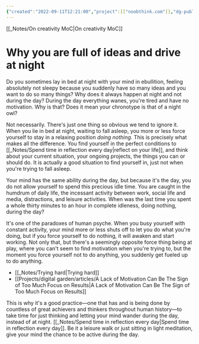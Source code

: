 ```yaml
---
{"created":"2022-09-11T12:21:00","project":[["noobthink.com"]],"dg-publish":true,"dg-path":"Why you are full of ideas and drive at night.md","permalink":"/why-you-are-full-of-ideas-and-drive-at-night/","dgPassFrontmatter":true,"updated":"2024-12-22T16:24:15.252+01:00"}
---
```


[[_Notes/On creativity MoC\|On creativity MoC]]
# Why you are full of ideas and drive at night
Do you sometimes lay in bed at night with your mind in ebullition, feeling absolutely not sleepy because you suddenly have so many ideas and you want to do so many things? Why does it always happen at night and not during the day? During the day everything wanes, you're tired and have no motivation. Why is that? Does it mean your chronotype is that of a night owl? 

Not necessarily. There's just one thing so obvious we tend to ignore it. 
When you lie in bed at night, waiting to fall asleep, you more or less force yourself to stay in a relaxing position *doing nothing*. This is precisely what makes all the difference. You find yourself in the perfect conditions to [[_Notes/Spend time in reflection every day\|reflect on your life]], and think about your current situation, your ongoing projects, the things you can or should do. It is actually a good situation to find yourself in, just not when you're trying to fall asleep. 

Your mind has the same ability during the day, but because it's the day, you do not allow yourself to spend this precious idle time. You are caught in the humdrum of daily life, the incessant activity between work, social life and media, distractions, and leisure activities. When was the last time you spent a whole thirty minutes to an hour in complete idleness, doing nothing, during the day?

It's one of the paradoxes of human psyche. When you busy yourself with constant activity, your mind more or less shuts off to let you do what you're doing, but if you force yourself to do nothing, it will awaken and start working. Not only that, but there's a seemingly opposite force thing being at play, where you can't seem to find motivation when you're trying to, but the moment you force yourself not to do anything, you suddenly get fueled up to do anything. 
- [[_Notes/Trying hard\|Trying hard]]
- [[Projects/digital garden/articles/A Lack of Motivation Can Be The Sign of Too Much Focus on Results\|A Lack of Motivation Can Be The Sign of Too Much Focus on Results]]

This is why it's a good practice—one that has and is being done by countless of great achievers and thinkers throughout human history—to take time for just thinking and letting your mind wander during the day, instead of at night. [[_Notes/Spend time in reflection every day\|Spend time in reflection every day]].
Be it a leisure walk or just sitting in light meditation, give your mind the chance to be active during the day. 